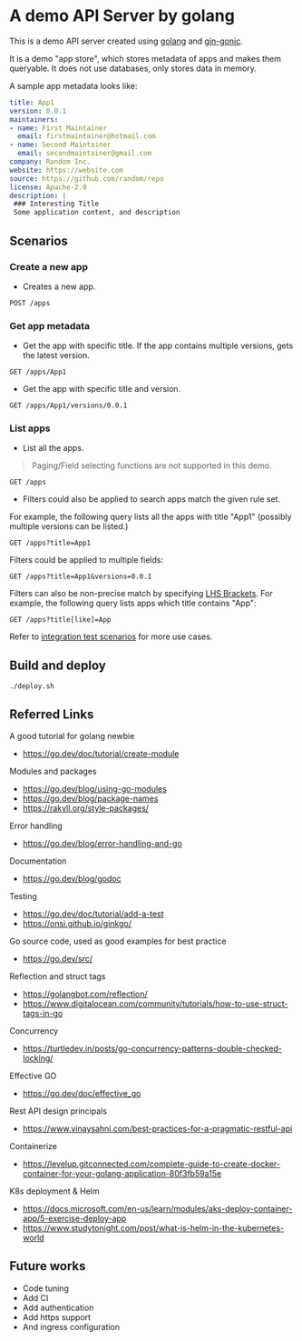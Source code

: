 # A demo API Server by golang

This is a demo API server created using [golang](https://go.dev/) and [gin-gonic](https://github.com/gin-gonic/gin).

It is a demo "app store", which stores metadata of apps and makes them queryable.
It does not use databases, only stores data in memory.

A sample app metadata looks like:

```yaml
title: App1
version: 0.0.1
maintainers:
- name: First Maintainer
  email: firstmaintainer@hotmail.com
- name: Second Maintainer
  email: secondmaintainer@gmail.com
company: Random Inc.
website: https://website.com
source: https://github.com/random/repo
license: Apache-2.0
description: |
 ### Interesting Title
 Some application content, and description
 ```


## Scenarios

### Create a new app

* Creates a new app.
```
POST /apps
```


### Get app metadata

* Get the app with specific title. If the app contains multiple versions, gets the latest version.
```
GET /apps/App1
```

* Get the app with specific title and version.
```
GET /apps/App1/versions/0.0.1
```

### List apps

* List all the apps.

> Paging/Field selecting functions are not supported in this demo.

```
GET /apps
```

* Filters could also be applied to search apps match the given rule set.

For example, the following query lists all the apps with title "App1" (possibly multiple versions can be listed.)
```
GET /apps?title=App1
```

Filters could be applied to multiple fields:
```
GET /apps?title=App1&versions=0.0.1
```

Filters can also be non-precise match by specifying [LHS Brackets](https://christiangiacomi.com/posts/rest-design-principles/). For example, the following query lists apps which title contains "App":
```
GET /apps?title[like]=App
```

Refer to [integration test scenarios](src/api_integration_test.go) for more use cases.

## Build and deploy

```
./deploy.sh
```

## Referred Links

A good tutorial for golang newbie
* https://go.dev/doc/tutorial/create-module

Modules and packages
* https://go.dev/blog/using-go-modules
* https://go.dev/blog/package-names
* https://rakyll.org/style-packages/

Error handling
* https://go.dev/blog/error-handling-and-go

Documentation
* https://go.dev/blog/godoc

Testing
* https://go.dev/doc/tutorial/add-a-test
* https://onsi.github.io/ginkgo/

Go source code, used as good examples for best practice
* https://go.dev/src/

Reflection and struct tags
* https://golangbot.com/reflection/
* https://www.digitalocean.com/community/tutorials/how-to-use-struct-tags-in-go

Concurrency
* https://turtledev.in/posts/go-concurrency-patterns-double-checked-locking/

Effective GO
* https://go.dev/doc/effective_go

Rest API design principals
* https://www.vinaysahni.com/best-practices-for-a-pragmatic-restful-api

Containerize
* https://levelup.gitconnected.com/complete-guide-to-create-docker-container-for-your-golang-application-80f3fb59a15e

K8s deployment & Helm
* https://docs.microsoft.com/en-us/learn/modules/aks-deploy-container-app/5-exercise-deploy-app
* https://www.studytonight.com/post/what-is-helm-in-the-kubernetes-world

## Future works

* Code tuning
* Add CI
* Add authentication
* Add https support
* And ingress configuration

